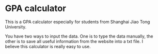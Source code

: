 GPA calculator
==============

This is a GPA calculator especially for students from Shanghai Jiao Tong University. 

You have two ways to input the data. One is to type the data manually, the other is to save all useful information from the website into a txt file. I believe this calculator is really easy to use.
